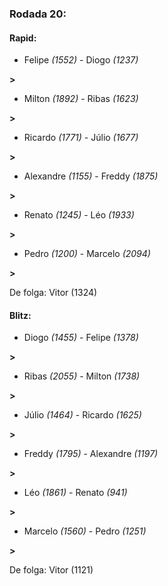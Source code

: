 ### Rodada 20:

#### Rapid:

* Felipe *(1552)*     -     Diogo *(1237)*

 **>** 
* Milton *(1892)*     -     Ribas *(1623)*

 **>** 
* Ricardo *(1771)*     -     Júlio *(1677)*

 **>** 
* Alexandre *(1155)*     -     Freddy *(1875)*

 **>** 
* Renato *(1245)*     -     Léo *(1933)*

 **>** 
* Pedro *(1200)*     -     Marcelo *(2094)*

 **>** 

De folga: Vitor (1324)

#### Blitz:

* Diogo *(1455)*     -     Felipe *(1378)*

 **>** 
* Ribas *(2055)*     -     Milton *(1738)*

 **>** 
* Júlio *(1464)*     -     Ricardo *(1625)*

 **>** 
* Freddy *(1795)*     -     Alexandre *(1197)*

 **>** 
* Léo *(1861)*     -     Renato *(941)*

 **>** 
* Marcelo *(1560)*     -     Pedro *(1251)*

 **>** 

De folga: Vitor (1121)

